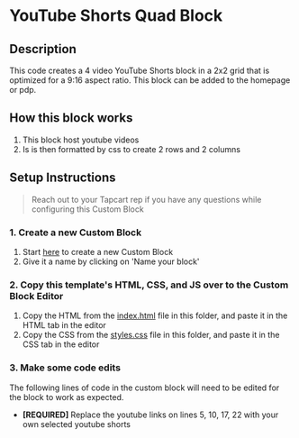 # YouTube Shorts Quad Block

## Description
This code creates a 4 video YouTube Shorts block in a 2x2 grid that is optimized for a 9:16 aspect ratio. This block can be added to the homepage or pdp.

## How this block works
1. This block host youtube videos
2. Is is then formatted by css to create 2 rows and 2 columns

## Setup Instructions
> Reach out to your Tapcart rep if you have any questions while configuring this Custom Block

### 1. Create a new Custom Block
1. Start [here](https://app.tapcart.com/custom-blocks) to create a new Custom Block
2. Give it a name by clicking on 'Name your block'

### 2. Copy this template's HTML, CSS, and JS over to the Custom Block Editor
1. Copy the HTML from the [index.html](#) file in this folder, and paste it in the HTML tab in the editor
2. Copy the CSS from the [styles.css](#) file in this folder, and paste it in the CSS tab in the editor

### 3. Make some code edits
The following lines of code in the custom block will need to be edited for the block to work as expected. 

- **[REQUIRED]** Replace the youtube links on lines 5, 10, 17, 22 with your own selected youtube shorts

